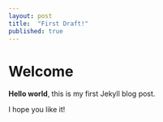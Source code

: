 ```yaml
---
layout: post
title:  "First Draft!"
published: true
---
```


# Welcome

**Hello world**, this is my first Jekyll blog post.

I hope you like it!
